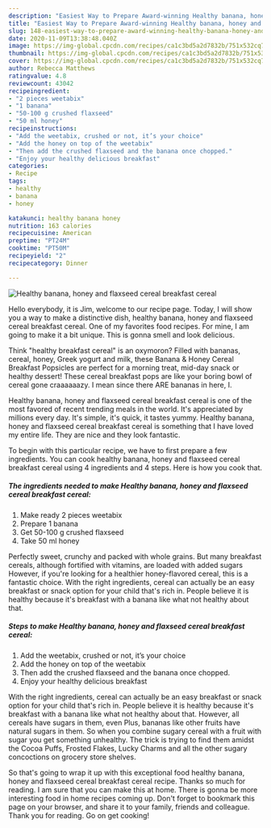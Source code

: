 ```yaml
---
description: "Easiest Way to Prepare Award-winning Healthy banana, honey and flaxseed cereal breakfast cereal"
title: "Easiest Way to Prepare Award-winning Healthy banana, honey and flaxseed cereal breakfast cereal"
slug: 148-easiest-way-to-prepare-award-winning-healthy-banana-honey-and-flaxseed-cereal-breakfast-cereal
date: 2020-11-09T13:38:48.040Z
image: https://img-global.cpcdn.com/recipes/ca1c3bd5a2d7832b/751x532cq70/healthy-banana-honey-and-flaxseed-cereal-breakfast-cereal-recipe-main-photo.jpg
thumbnail: https://img-global.cpcdn.com/recipes/ca1c3bd5a2d7832b/751x532cq70/healthy-banana-honey-and-flaxseed-cereal-breakfast-cereal-recipe-main-photo.jpg
cover: https://img-global.cpcdn.com/recipes/ca1c3bd5a2d7832b/751x532cq70/healthy-banana-honey-and-flaxseed-cereal-breakfast-cereal-recipe-main-photo.jpg
author: Rebecca Matthews
ratingvalue: 4.8
reviewcount: 43042
recipeingredient:
- "2 pieces weetabix"
- "1 banana"
- "50-100 g crushed flaxseed"
- "50 ml honey"
recipeinstructions:
- "Add the weetabix, crushed or not, it’s your choice"
- "Add the honey on top of the weetabix"
- "Then add the crushed flaxseed and the banana once chopped."
- "Enjoy your healthy delicious breakfast"
categories:
- Recipe
tags:
- healthy
- banana
- honey

katakunci: healthy banana honey 
nutrition: 163 calories
recipecuisine: American
preptime: "PT24M"
cooktime: "PT50M"
recipeyield: "2"
recipecategory: Dinner

---
```



![Healthy banana, honey and flaxseed cereal breakfast cereal](https://img-global.cpcdn.com/recipes/ca1c3bd5a2d7832b/751x532cq70/healthy-banana-honey-and-flaxseed-cereal-breakfast-cereal-recipe-main-photo.jpg)

Hello everybody, it is Jim, welcome to our recipe page. Today, I will show you a way to make a distinctive dish, healthy banana, honey and flaxseed cereal breakfast cereal. One of my favorites food recipes. For mine, I am going to make it a bit unique. This is gonna smell and look delicious.

Think &#34;healthy breakfast cereal&#34; is an oxymoron? Filled with bananas, cereal, honey, Greek yogurt and milk, these Banana &amp; Honey Cereal Breakfast Popsicles are perfect for a morning treat, mid-day snack or healthy dessert! These cereal breakfast pops are like your boring bowl of cereal gone craaaaaazy. I mean since there ARE bananas in here, I.

Healthy banana, honey and flaxseed cereal breakfast cereal is one of the most favored of recent trending meals in the world. It's appreciated by millions every day. It's simple, it's quick, it tastes yummy. Healthy banana, honey and flaxseed cereal breakfast cereal is something that I have loved my entire life. They are nice and they look fantastic.


To begin with this particular recipe, we have to first prepare a few ingredients. You can cook healthy banana, honey and flaxseed cereal breakfast cereal using 4 ingredients and 4 steps. Here is how you cook that.

<!--inarticleads1-->

##### The ingredients needed to make Healthy banana, honey and flaxseed cereal breakfast cereal:

1. Make ready 2 pieces weetabix
1. Prepare 1 banana
1. Get 50-100 g crushed flaxseed
1. Take 50 ml honey


Perfectly sweet, crunchy and packed with whole grains. But many breakfast cereals, although fortified with vitamins, are loaded with added sugars However, if you&#39;re looking for a healthier honey-flavored cereal, this is a fantastic choice. With the right ingredients, cereal can actually be an easy breakfast or snack option for your child that&#39;s rich in. People believe it is healthy because it&#39;s breakfast with a banana like what not healthy about that. 

<!--inarticleads2-->

##### Steps to make Healthy banana, honey and flaxseed cereal breakfast cereal:

1. Add the weetabix, crushed or not, it’s your choice
1. Add the honey on top of the weetabix
1. Then add the crushed flaxseed and the banana once chopped.
1. Enjoy your healthy delicious breakfast


With the right ingredients, cereal can actually be an easy breakfast or snack option for your child that&#39;s rich in. People believe it is healthy because it&#39;s breakfast with a banana like what not healthy about that. However, all cereals have sugars in them, even Plus, bananas like other fruits have natural sugars in them. So when you combine sugary cereal with a fruit with sugar you get something unhealthy. The trick is trying to find them amidst the Cocoa Puffs, Frosted Flakes, Lucky Charms and all the other sugary concoctions on grocery store shelves. 

So that's going to wrap it up with this exceptional food healthy banana, honey and flaxseed cereal breakfast cereal recipe. Thanks so much for reading. I am sure that you can make this at home. There is gonna be more interesting food in home recipes coming up. Don't forget to bookmark this page on your browser, and share it to your family, friends and colleague. Thank you for reading. Go on get cooking!
